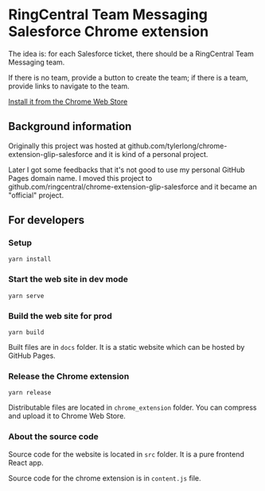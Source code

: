 # RingCentral Team Messaging Salesforce Chrome extension

The idea is: for each Salesforce ticket, there should be a RingCentral Team Messaging team.

If there is no team, provide a button to create the team; if there is a team, provide links to navigate to the team.

[Install it from the Chrome Web Store](https://chrome.google.com/webstore/detail/glip-salesforce/gcmccmiceedebolmgjddhklghkaejbei)

## Background information

Originally this project was hosted at github.com/tylerlong/chrome-extension-glip-salesforce and it is kind of a personal project.

Later I got some feedbacks that it's not good to use my personal GitHub Pages domain name. I moved this project to github.com/ringcentral/chrome-extension-glip-salesforce and it became an "official" project.

## For developers

### Setup

```
yarn install
```

### Start the web site in dev mode

```
yarn serve
```

### Build the web site for prod

```
yarn build
```

Built files are in `docs` folder. It is a static website which can be hosted by GitHub Pages.

### Release the Chrome extension

```
yarn release
```

Distributable files are located in `chrome_extension` folder. You can compress and upload it to Chrome Web Store.

### About the source code

Source code for the website is located in `src` folder. It is a pure frontend React app.

Source code for the chrome extension is in `content.js` file.
